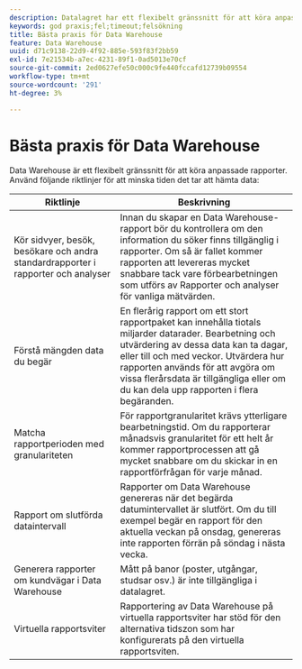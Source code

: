 ```yaml
---
description: Datalagret har ett flexibelt gränssnitt för att köra anpassade rapporter. Genom att följa dessa riktlinjer kan du minska tiden det tar att hämta data.
keywords: god praxis;fel;timeout;felsökning
title: Bästa praxis för Data Warehouse
feature: Data Warehouse
uuid: d71c9138-22d9-4f92-885e-593f83f2bb59
exl-id: 7e21534b-a7ec-4231-89f1-0ad5013e70cf
source-git-commit: 2ed0627efe50c000c9fe440fccafd12739b09554
workflow-type: tm+mt
source-wordcount: '291'
ht-degree: 3%

---
```


# Bästa praxis för Data Warehouse

Data Warehouse är ett flexibelt gränssnitt för att köra anpassade rapporter. Använd följande riktlinjer för att minska tiden det tar att hämta data:

| Riktlinje | Beskrivning |
|--- |--- |
| Kör sidvyer, besök, besökare och andra standardrapporter i rapporter och analyser | Innan du skapar en Data Warehouse-rapport bör du kontrollera om den information du söker finns tillgänglig i rapporter. Om så är fallet kommer rapporten att levereras mycket snabbare tack vare förbearbetningen som utförs av Rapporter och analyser för vanliga mätvärden. |
| Förstå mängden data du begär | En flerårig rapport om ett stort rapportpaket kan innehålla tiotals miljarder datarader. Bearbetning och utvärdering av dessa data kan ta dagar, eller till och med veckor. Utvärdera hur rapporten används för att avgöra om vissa flerårsdata är tillgängliga eller om du kan dela upp rapporten i flera begäranden. |
| Matcha rapportperioden med granulariteten | För rapportgranularitet krävs ytterligare bearbetningstid. Om du rapporterar månadsvis granularitet för ett helt år kommer rapportprocessen att gå mycket snabbare om du skickar in en rapportförfrågan för varje månad. |
| Rapport om slutförda dataintervall | Rapporter om Data Warehouse genereras när det begärda datumintervallet är slutfört. Om du till exempel begär en rapport för den aktuella veckan på onsdag, genereras inte rapporten förrän på söndag i nästa vecka. |
| Generera rapporter om kundvägar i Data Warehouse | Mått på banor (poster, utgångar, studsar osv.) är inte tillgängliga i datalagret. |
| Virtuella rapportsviter | Rapportering av Data Warehouse på virtuella rapportsviter har stöd för den alternativa tidszon som har konfigurerats på den virtuella rapportsviten. |

